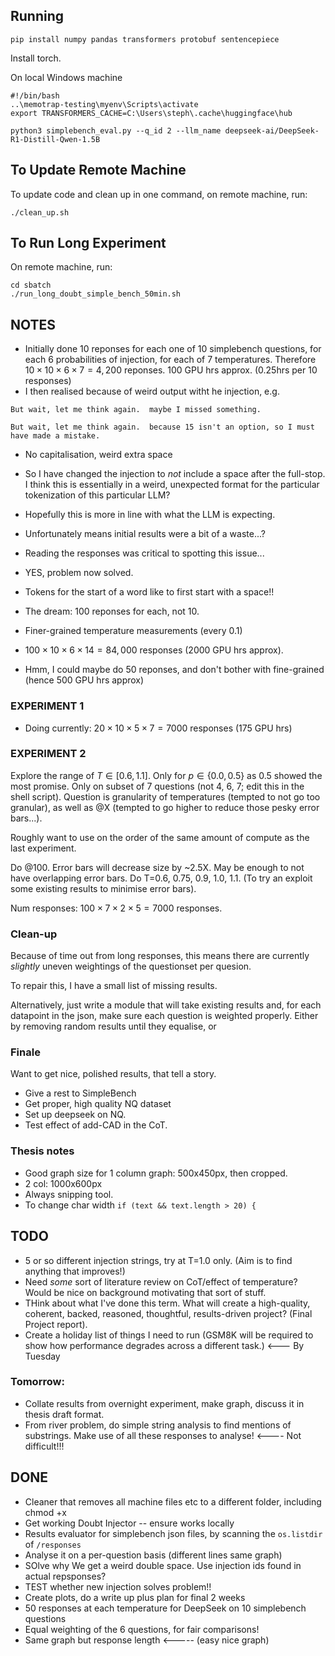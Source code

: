 ## Running
```
pip install numpy pandas transformers protobuf sentencepiece
```

Install torch.


On local Windows machine
```
#!/bin/bash
..\memotrap-testing\myenv\Scripts\activate
export TRANSFORMERS_CACHE=C:\Users\steph\.cache\huggingface\hub

python3 simplebench_eval.py --q_id 2 --llm_name deepseek-ai/DeepSeek-R1-Distill-Qwen-1.5B
```

## To Update Remote Machine
To update code and clean up in one command, on remote machine, run:
```
./clean_up.sh
```

## To Run Long Experiment
On remote machine, run:
```
cd sbatch
./run_long_doubt_simple_bench_50min.sh
```

## NOTES
- Initially done 10 reponses for each one of 10 simplebench questions, for each 6 probabilities of injection, for each of 7 temperatures. Therefore $10\times10\times6\times7=4,200$ reponses. 100 GPU hrs approx. (0.25hrs per 10 responses)
- I then realised because of weird output witht he injection, e.g.
```
But wait, let me think again.  maybe I missed something.

But wait, let me think again.  because 15 isn't an option, so I must have made a mistake.
```
- No capitalisation, weird extra space
- So I have changed the injection to *not* include a space after the full-stop. I think this is essentially in a weird, unexpected format for the particular tokenization of this particular LLM?
- Hopefully this is more in line with what the LLM is expecting.
- Unfortunately means initial results were a bit of a waste...?
- Reading the responses was critical to spotting this issue...
- YES, problem now solved.
- Tokens for the start of a word like to first start with a space!!


- The dream: 100 reponses for each, not 10.
- Finer-grained temperature measurements (every 0.1)
- $100\times10\times6\times14=84,000$ responses (2000 GPU hrs approx).
- Hmm, I could maybe do 50 reponses, and don't bother with fine-grained (hence 500 GPU hrs approx)

### EXPERIMENT 1
- Doing currently: $20\times10\times5\times7=7000$ responses (175 GPU hrs)

### EXPERIMENT 2
Explore the range of $T\in[0.6, 1.1]$. Only for $p\in\{0.0, 0.5\}$ as 0.5 showed the most promise. Only on subset of 7 questions (not 4, 6, 7; edit this in the shell script). Question is granularity of temperatures (tempted to not go too granular), as well as @X (tempted to go higher to reduce those pesky error bars...).

Roughly want to use on the order of the same amount of compute as the last experiment.

Do @100. Error bars will decrease size by ~2.5X. May be enough to not have overlapping error bars. Do T=0.6, 0.75, 0.9, 1.0, 1.1. (To try an exploit some existing results to minimise error bars).

Num responses: $100\times7\times2\times5=7000$ responses.

### Clean-up
Because of time out from long responses, this means there are currently *slightly* uneven weightings of the questionset per quesion.

To repair this, I have a small list of missing results.

Alternatively, just write a module that will take existing results and, for each datapoint in the json, make sure each question is weighted properly. Either by removing random results until they equalise, or 


### Finale
Want to get nice, polished results, that tell a story.

- Give a rest to SimpleBench
- Get proper, high quality NQ dataset
- Set up deepseek on NQ.
- Test effect of add-CAD in the CoT.

### Thesis notes
- Good graph size for 1 column graph: 500x450px, then cropped.
- 2 col: 1000x600px
- Always snipping tool.
- To change char width `if (text && text.length > 20) {`

## TODO
- 5 or so different injection strings, try at T=1.0 only. (Aim is to find anything that improves!)
- Need *some* sort of literature review on CoT/effect of temperature? Would be nice on background motivating that sort of stuff.
- THink about what I've done this term. What will create a high-quality, coherent, backed, reasoned, thoughtful, results-driven project? (Final Project report).
- Create a holiday list of things I need to run (GSM8K will be required to show how performance degrades across a different task.) <--- By Tuesday

### Tomorrow:
- Collate results from overnight experiment, make graph, discuss it in thesis draft format.
- From river problem, do simple string analysis to find mentions of substrings. Make use of all these responses to analyse! <---- Not difficult!!!


## DONE
- Cleaner that removes all machine files etc to a different folder, including chmod +x
- Get working Doubt Injector -- ensure works locally
- Results evaluator for simplebench json files, by scanning the `os.listdir` of `/responses`
- Analyse it on a per-question basis (different lines same graph)
- SOlve why We get a weird double space. Use injection ids found in actual repsponses?
- TEST whether new injection solves problem!!
- Create plots, do a write up plus plan for final 2 weeks
- 50 responses at each temperature for DeepSeek on 10 simplebench questions
- Equal weighting of the 6 questions, for fair comparisons!
- Same graph but response length <----- (easy nice graph)
